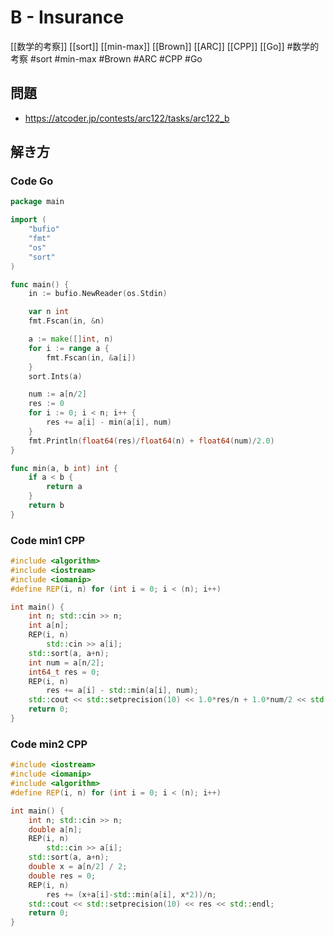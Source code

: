 # B - Insurance
[[数学的考察]] [[sort]] [[min-max]] [[Brown]] [[ARC]] [[CPP]] [[Go]]
#数学的考察 #sort #min-max #Brown #ARC #CPP #Go 

## 問題
- https://atcoder.jp/contests/arc122/tasks/arc122_b

## 解き方

### Code Go
```go
package main

import (
	"bufio"
	"fmt"
	"os"
	"sort"
)

func main() {
	in := bufio.NewReader(os.Stdin)

	var n int
	fmt.Fscan(in, &n)

	a := make([]int, n)
	for i := range a {
		fmt.Fscan(in, &a[i])
	}
	sort.Ints(a)

	num := a[n/2]
	res := 0
	for i := 0; i < n; i++ {
		res += a[i] - min(a[i], num)
	}
	fmt.Println(float64(res)/float64(n) + float64(num)/2.0)
}

func min(a, b int) int {
	if a < b {
		return a
	}
	return b
}
```

### Code min1 CPP
```c++
#include <algorithm>
#include <iostream>
#include <iomanip>
#define REP(i, n) for (int i = 0; i < (n); i++)

int main() {
    int n; std::cin >> n;
    int a[n];
    REP(i, n)
        std::cin >> a[i];
    std::sort(a, a+n);
    int num = a[n/2];
    int64_t res = 0;
    REP(i, n)
        res += a[i] - std::min(a[i], num);
    std::cout << std::setprecision(10) << 1.0*res/n + 1.0*num/2 << std::endl;
    return 0;
}
```

### Code min2 CPP
```c++
#include <iostream>
#include <iomanip>
#include <algorithm>
#define REP(i, n) for (int i = 0; i < (n); i++)

int main() {
    int n; std::cin >> n;
    double a[n];
    REP(i, n)
        std::cin >> a[i];
    std::sort(a, a+n);
    double x = a[n/2] / 2;
    double res = 0;
    REP(i, n)
        res += (x+a[i]-std::min(a[i], x*2))/n;
    std::cout << std::setprecision(10) << res << std::endl;
    return 0;
}
```